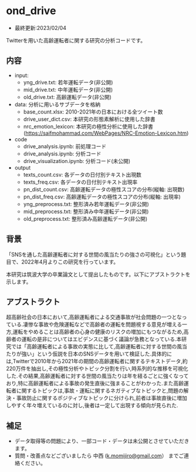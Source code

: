 # ond_drive
- 最終更新:2023/02/04

Twitterを用いた高齢運転者に関する研究の分析コードです。

## 内容
  - input: 
    - yng_drive.txt: 若年運転データ(非公開)
    - mid_drive.txt: 中年運転データ(非公開)
    - old_drive.txt: 高齢運転データ(非公開)
  - data: 分析に用いるサブデータを格納
    - base_count.xlsx: 2010-2021年の日本における全ツイート数
    - drive_user_dict.csv: 本研究の形態素解析に使用した辞書
    - nrc_emotion_lexicon: 本研究の極性分析に使用した辞書 (https://saifmohammad.com/WebPages/NRC-Emotion-Lexicon.htm)
  - code
    - drive_analysis.ipynb: 前処理コード
    - drive_analysis.ipynb: 分析コード
    - drive_visualization.ipynb: 分析コード(未公開)
  - output
    - texts_count.csv: 各データの日付別テキスト出現数
    - texts_freq.csv: 各データの日付別テキスト出現率
    - pn_dist_count.csv: 高齢運転データの極性スコアの分布(縦軸: 出現数)
    - pn_dist_freq.csv: 高齢運転データの極性スコアの分布(縦軸: 出現率)
    - yng_preprocess.txt: 整形済み若年運転データ(非公開)
    - mid_preprocess.txt: 整形済み中年運転データ(非公開)
    - old_preprocess.txt: 整形済み高齢運転データ(非公開)
  
## 背景
「SNSを通した高齢運転者に対する世間の風当たりの強さの可視化」という題目で、2022年4月よりこの研究を行っています。

本研究は筑波大学の卒業論文として提出したものです。以下にアブストラクトを示します。


## アブストラクト
超高齢社会の日本において,高齢運転者による交通事故が社会問題の一つとなっている.凄惨な事故や危険運転などで高齢者の運転を問題視する意見が増える一方,運転をやめることは高齢者の心身の健康のリスクの増加にもつながるため,高齢者の運転の是非についてはエビデンスに基づく議論が急務となっている.本研究では「高齢運転者による事故の実態に比して,高齢運転者に対する世間の風当たりが強い」という仮説を日本のSNSデータを用いて検証した.具体的には,Twitterで2010年から2021年の期間の高齢運転者に関するテキストデータ,約220万件を抽出し,その極性分析やトピック分割を行い,時系列的な推移を可視化した.その結果,高齢運転者に対する世間の風当たりは年を経るごとに強くなっており,特に高齢運転者による事故の発生直後に強まることがわかった.また高齢運転者に関するトピックは,事故・運転に関するネガティブなトピックと,問題の解決・事故防止に関するポジティブなトピックに分けられ,前者は事故直後に増加しやすく年々増えているのに対し,後者は一定して出現する傾向が見られた.

## 補足
- データ取得等の問題により、一部コード・データは未公開とさせていただきます。
- 質問・改善点などございましたら 中西 (k.momijiro@gmail.com） までご連絡ください。


